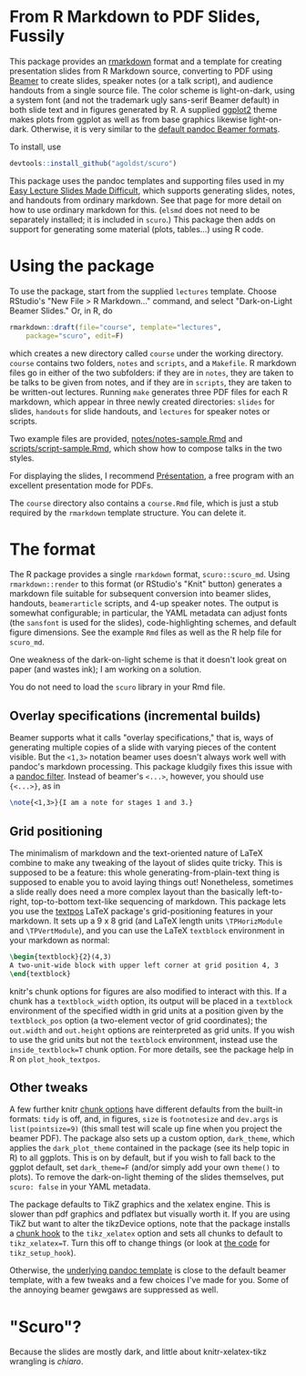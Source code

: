 
# From R Markdown to PDF Slides, Fussily

This package provides an [rmarkdown](http://rmarkdown.rstudio.com) format and a template for creating presentation slides from R Markdown source, converting to PDF using [Beamer](http://ctan.org/pkg/beamer) to create slides, speaker notes (or a talk script), and audience handouts from a single source file. The color scheme is light-on-dark, using a system font (and not the trademark ugly sans-serif Beamer default) in both slide text and in figures generated by R. A supplied [ggplot2](http://ggplot2.org) theme makes plots from ggplot as well as from base graphics likewise light-on-dark. Otherwise, it is very similar to the [default pandoc Beamer formats](http://rmarkdown.rstudio.com/beamer_presentation_format.html).

To install, use

```R
devtools::install_github("agoldst/scuro")
```

This package uses the pandoc templates and supporting files used in my [Easy Lecture Slides Made Difficult](http://github.com/agoldst/elsmd), which supports generating slides, notes, and handouts from ordinary markdown. See that page for more detail on how to use ordinary markdown for this. (`elsmd` does not need to be separately installed; it is included in `scuro`.) This package then adds on support for generating some material (plots, tables...) using R code.

# Using the package

To use the package, start from the supplied `lectures` template. Choose RStudio's "New File > R Markdown..." command, and select "Dark-on-Light Beamer Slides." Or, in R, do

```R
rmarkdown::draft(file="course", template="lectures",
    package="scuro", edit=F)
```

which creates a new directory called `course` under the working directory. `course` contains two folders, `notes` and `scripts`, and a `Makefile`. R markdown files go in either of the two subfolders: if they are in `notes`, they are taken to be talks to be given from notes, and if they are in `scripts`, they are taken to be written-out lectures. Running `make` generates three PDF files for each R markdown, which appear in three newly created directories: `slides` for slides, `handouts` for slide handouts, and `lectures` for speaker notes or scripts.

Two example files are provided, [notes/notes-sample.Rmd](inst/rmarkdown/templates/lectures/skeleton/notes/notes-sample.Rmd) and [scripts/script-sample.Rmd](inst/rmarkdown/templates/lectures/skeleton/scripts/script-sample.Rmd), which show how to compose talks in the two styles.

For displaying the slides, I recommend [Présentation](http://iihm.imag.fr/blanch/software/osx-presentation/), a free program with an excellent presentation mode for PDFs.

The `course` directory also contains a `course.Rmd` file, which is just a stub required by the `rmarkdown` template structure. You can delete it.

# The format

The R package provides a single `rmarkdown` format, `scuro::scuro_md`. Using `rmarkdown::render` to this format (or RStudio's "Knit" button) generates a markdown file suitable for subsequent conversion into beamer slides, handouts, `beamerarticle` scripts, and 4-up speaker notes. The output is somewhat configurable; in particular, the YAML metadata can adjust fonts (the `sansfont` is used for the slides), code-highlighting schemes, and default figure dimensions. See the example `Rmd` files as well as the R help file for `scuro_md`.

One weakness of the dark-on-light scheme is that it doesn't look great on paper (and wastes ink); I am working on a solution.

You do not need to load the `scuro` library in your Rmd file.

## Overlay specifications (incremental builds)

Beamer supports what it calls "overlay specifications," that is, ways of generating multiple copies of a slide with varying pieces of the content visible. But the `<1,3>` notation beamer uses doesn't always work well with pandoc's markdown processing. This package kludgily fixes this issue with a [pandoc filter](inst/elsmd/overlay_filter). Instead of beamer's `<...>`, however, you should use `{<...>}`, as in

```latex
\note{<1,3>}{I am a note for stages 1 and 3.}
```

## Grid positioning

The minimalism of markdown and the text-oriented nature of LaTeX combine to make any tweaking of the layout of slides quite tricky. This is supposed to be a feature: this whole generating-from-plain-text thing is supposed to enable you to avoid laying things out! Nonetheless, sometimes a slide really does need a more complex layout than the basically left-to-right, top-to-bottom text-like sequencing of markdown. This package lets you use the [textpos](http://ctan.org/pkg/textpos) LaTeX package's grid-positioning features in your markdown. It sets up a 9 x 8 grid (and LaTeX length units `\TPHorizModule` and `\TPVertModule`), and you can use the LaTeX `textblock` environment in your markdown as normal:

```latex
\begin{textblock}{2}(4,3)
A two-unit-wide block with upper left corner at grid position 4, 3
\end{textblock}
```

knitr's chunk options for figures are also modified to interact with this. If a chunk has a `textblock_width` option, its output will be placed in a `textblock` environment of the specified width in grid units at a position given by the `textblock_pos` option (a two-element vector of grid coordinates); the `out.width` and `out.height` options are reinterpreted as grid units. If you wish to use the grid units but not the `textblock` environment, instead use the `inside_textblock=T` chunk option. For more details, see the package help in R on `plot_hook_textpos`.

## Other tweaks

A few further knitr [chunk options](http://yihui.name/knitr/options/) have different defaults from the built-in formats: `tidy` is off, and, in figures, 
`size` is `footnotesize`  and `dev.args` is `list(pointsize=9)` (this small test will scale up fine when you project the beamer PDF). The package also sets up a custom option, `dark_theme`, which applies the `dark_plot_theme` contained in the package (see its help topic in R) to all ggplots. This is on by default, but if you wish to fall back to the ggplot default, set `dark_theme=F` (and/or simply add your own `theme()` to plots). To remove the dark-on-light theming of the slides themselves, put `scuro: false` in your YAML metadata.

The package defaults to TikZ graphics and the xelatex engine. This is slower than pdf graphics and pdflatex but visually worth it. If you are using TikZ but want to alter the tikzDevice options, note that the package installs a [chunk hook](http://yihui.name/knitr/hooks/) to the `tikz_xelatex` option and sets all chunks to default to `tikz_xelatex=T`. Turn this off to change things (or look at [the code](R/knitting.R) for `tikz_setup_hook`).

Otherwise, the [underlying pandoc template](inst/elsmd/elsmd-slides.latex) is close to the default beamer template, with a few tweaks and a few choices I've made for you. Some of the annoying beamer gewgaws are suppressed as well.

# "Scuro"?

Because the slides are mostly dark, and little about knitr-xelatex-tikz wrangling is *chiaro*.
